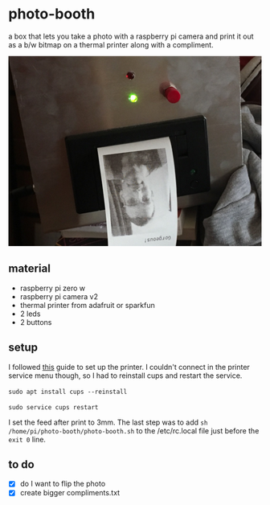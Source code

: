 # photo-booth
a box that lets you take a photo with a raspberry pi camera and print it out as a b/w bitmap on a thermal printer along with a compliment.

![img](doc/IMG_01.jpg)

## material
* raspberry pi zero w
* raspberry pi camera v2
* thermal printer from adafruit or sparkfun
* 2 leds
* 2 buttons

## setup
I followed [this](http://scruss.com/blog/2015/07/12/thermal-printer-driver-for-cups-linux-and-raspberry-pi-zj-58/comment-page-1/) guide to set up the printer. I couldn't connect in the printer service menu though, so I had to reinstall cups and restart the service.

`sudo apt install cups --reinstall`

`sudo service cups restart`

I set the feed after print to 3mm. The last step was to add `sh /home/pi/photo-booth/photo-booth.sh` to the /etc/rc.local file just before the `exit 0` line.

## to do
* [x] do I want to flip the photo
* [x] create bigger compliments.txt
